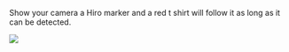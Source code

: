 Show your camera a Hiro marker and a red t shirt will follow it as long as it can be detected.

![](https://cdn.glitch.com/1f3b68cd-b897-4e49-bcd8-72894c36acbe%2Fred_tshirt_demo.gif?v=1600343316722)
